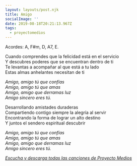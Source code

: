 ```yaml
---
layout: layouts/post.njk
title: Amigo
socialImage: ''
date: 2019-08-18T20:21:13.967Z
tags:
  - proyectomedios
---
```

Acordes: A, F#m, D, A7, E.

Cuando comprendes que la felicidad está en el servicio\
Y descubres poderes que se encuentran dentro de ti\
Te levantas a acompañar al que está a tu lado\
Estas almas anhelantes necesitan de ti

*Amigo, amigo tú que confías*\
*Amigo, amigo tú que amas*\
*Amigo, amigo que derramas luz*\
*Amigo sincero eres tú.*

Desarrollando amistades duraderas \
Compartiendo contigo siempre la alegría al servir \
Encontrando la forma de lograr un alto destino\
Y juntos el sendero espiritual descubrir

*Amigo, amigo tú que confías* \
*Amigo, amigo tú que amas* \
*Amigo, amigo que derramas luz* \
*Amigo sincero eres tú.*

*[Escucha y descarga todas las canciones de Proyecto Medios](https://www.musicaparalatransformacion.com/musica)*
